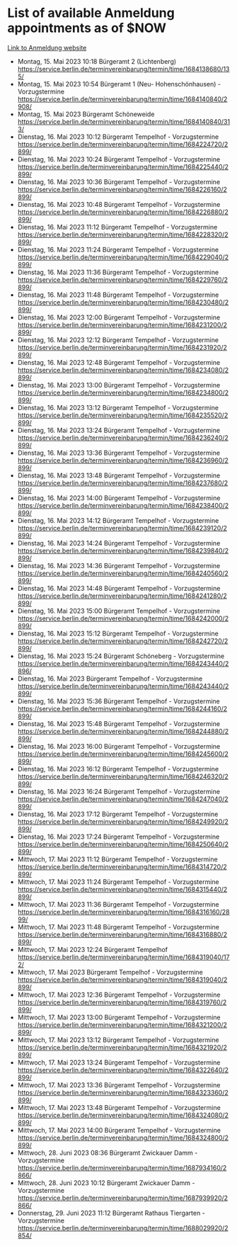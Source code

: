 # List of available Anmeldung appointments as of $NOW
[Link to Anmeldung website](https://service.berlin.de/terminvereinbarung/termin/tag.php?termin=1&anliegen[]=120686&dienstleisterlist=122210,122217,327316,122219,327312,122227,327314,122231,327346,122243,327348,122254,122252,329742,122260,329745,122262,329748,122271,327278,122273,327274,122277,327276,330436,122280,327294,122282,327290,122284,327292,122291,327270,122285,327266,122286,327264,122296,327268,150230,329760,122297,327286,122294,327284,122312,329763,122314,329775,122304,327330,122311,327334,122309,327332,317869,122281,327352,122279,329772,122283,122276,327324,122274,327326,122267,329766,122246,327318,122251,327320,122257,327322,122208,327298,122226,327300&herkunft=http%3A%2F%2Fservice.berlin.de%2Fdienstleistung%2F120686%2F)
- Montag, 15. Mai 2023 10:18 Bürgeramt 2 (Lichtenberg) https://service.berlin.de/terminvereinbarung/termin/time/1684138680/135/
- Montag, 15. Mai 2023 10:54 Bürgeramt 1 (Neu- Hohenschönhausen) - Vorzugstermine https://service.berlin.de/terminvereinbarung/termin/time/1684140840/2908/
- Montag, 15. Mai 2023  Bürgeramt Schöneweide https://service.berlin.de/terminvereinbarung/termin/time/1684140840/313/
- Dienstag, 16. Mai 2023 10:12 Bürgeramt Tempelhof - Vorzugstermine https://service.berlin.de/terminvereinbarung/termin/time/1684224720/2899/
- Dienstag, 16. Mai 2023 10:24 Bürgeramt Tempelhof - Vorzugstermine https://service.berlin.de/terminvereinbarung/termin/time/1684225440/2899/
- Dienstag, 16. Mai 2023 10:36 Bürgeramt Tempelhof - Vorzugstermine https://service.berlin.de/terminvereinbarung/termin/time/1684226160/2899/
- Dienstag, 16. Mai 2023 10:48 Bürgeramt Tempelhof - Vorzugstermine https://service.berlin.de/terminvereinbarung/termin/time/1684226880/2899/
- Dienstag, 16. Mai 2023 11:12 Bürgeramt Tempelhof - Vorzugstermine https://service.berlin.de/terminvereinbarung/termin/time/1684228320/2899/
- Dienstag, 16. Mai 2023 11:24 Bürgeramt Tempelhof - Vorzugstermine https://service.berlin.de/terminvereinbarung/termin/time/1684229040/2899/
- Dienstag, 16. Mai 2023 11:36 Bürgeramt Tempelhof - Vorzugstermine https://service.berlin.de/terminvereinbarung/termin/time/1684229760/2899/
- Dienstag, 16. Mai 2023 11:48 Bürgeramt Tempelhof - Vorzugstermine https://service.berlin.de/terminvereinbarung/termin/time/1684230480/2899/
- Dienstag, 16. Mai 2023 12:00 Bürgeramt Tempelhof - Vorzugstermine https://service.berlin.de/terminvereinbarung/termin/time/1684231200/2899/
- Dienstag, 16. Mai 2023 12:12 Bürgeramt Tempelhof - Vorzugstermine https://service.berlin.de/terminvereinbarung/termin/time/1684231920/2899/
- Dienstag, 16. Mai 2023 12:48 Bürgeramt Tempelhof - Vorzugstermine https://service.berlin.de/terminvereinbarung/termin/time/1684234080/2899/
- Dienstag, 16. Mai 2023 13:00 Bürgeramt Tempelhof - Vorzugstermine https://service.berlin.de/terminvereinbarung/termin/time/1684234800/2899/
- Dienstag, 16. Mai 2023 13:12 Bürgeramt Tempelhof - Vorzugstermine https://service.berlin.de/terminvereinbarung/termin/time/1684235520/2899/
- Dienstag, 16. Mai 2023 13:24 Bürgeramt Tempelhof - Vorzugstermine https://service.berlin.de/terminvereinbarung/termin/time/1684236240/2899/
- Dienstag, 16. Mai 2023 13:36 Bürgeramt Tempelhof - Vorzugstermine https://service.berlin.de/terminvereinbarung/termin/time/1684236960/2899/
- Dienstag, 16. Mai 2023 13:48 Bürgeramt Tempelhof - Vorzugstermine https://service.berlin.de/terminvereinbarung/termin/time/1684237680/2899/
- Dienstag, 16. Mai 2023 14:00 Bürgeramt Tempelhof - Vorzugstermine https://service.berlin.de/terminvereinbarung/termin/time/1684238400/2899/
- Dienstag, 16. Mai 2023 14:12 Bürgeramt Tempelhof - Vorzugstermine https://service.berlin.de/terminvereinbarung/termin/time/1684239120/2899/
- Dienstag, 16. Mai 2023 14:24 Bürgeramt Tempelhof - Vorzugstermine https://service.berlin.de/terminvereinbarung/termin/time/1684239840/2899/
- Dienstag, 16. Mai 2023 14:36 Bürgeramt Tempelhof - Vorzugstermine https://service.berlin.de/terminvereinbarung/termin/time/1684240560/2899/
- Dienstag, 16. Mai 2023 14:48 Bürgeramt Tempelhof - Vorzugstermine https://service.berlin.de/terminvereinbarung/termin/time/1684241280/2899/
- Dienstag, 16. Mai 2023 15:00 Bürgeramt Tempelhof - Vorzugstermine https://service.berlin.de/terminvereinbarung/termin/time/1684242000/2899/
- Dienstag, 16. Mai 2023 15:12 Bürgeramt Tempelhof - Vorzugstermine https://service.berlin.de/terminvereinbarung/termin/time/1684242720/2899/
- Dienstag, 16. Mai 2023 15:24 Bürgeramt Schöneberg - Vorzugstermine https://service.berlin.de/terminvereinbarung/termin/time/1684243440/2896/
- Dienstag, 16. Mai 2023  Bürgeramt Tempelhof - Vorzugstermine https://service.berlin.de/terminvereinbarung/termin/time/1684243440/2899/
- Dienstag, 16. Mai 2023 15:36 Bürgeramt Tempelhof - Vorzugstermine https://service.berlin.de/terminvereinbarung/termin/time/1684244160/2899/
- Dienstag, 16. Mai 2023 15:48 Bürgeramt Tempelhof - Vorzugstermine https://service.berlin.de/terminvereinbarung/termin/time/1684244880/2899/
- Dienstag, 16. Mai 2023 16:00 Bürgeramt Tempelhof - Vorzugstermine https://service.berlin.de/terminvereinbarung/termin/time/1684245600/2899/
- Dienstag, 16. Mai 2023 16:12 Bürgeramt Tempelhof - Vorzugstermine https://service.berlin.de/terminvereinbarung/termin/time/1684246320/2899/
- Dienstag, 16. Mai 2023 16:24 Bürgeramt Tempelhof - Vorzugstermine https://service.berlin.de/terminvereinbarung/termin/time/1684247040/2899/
- Dienstag, 16. Mai 2023 17:12 Bürgeramt Tempelhof - Vorzugstermine https://service.berlin.de/terminvereinbarung/termin/time/1684249920/2899/
- Dienstag, 16. Mai 2023 17:24 Bürgeramt Tempelhof - Vorzugstermine https://service.berlin.de/terminvereinbarung/termin/time/1684250640/2899/
- Mittwoch, 17. Mai 2023 11:12 Bürgeramt Tempelhof - Vorzugstermine https://service.berlin.de/terminvereinbarung/termin/time/1684314720/2899/
- Mittwoch, 17. Mai 2023 11:24 Bürgeramt Tempelhof - Vorzugstermine https://service.berlin.de/terminvereinbarung/termin/time/1684315440/2899/
- Mittwoch, 17. Mai 2023 11:36 Bürgeramt Tempelhof - Vorzugstermine https://service.berlin.de/terminvereinbarung/termin/time/1684316160/2899/
- Mittwoch, 17. Mai 2023 11:48 Bürgeramt Tempelhof - Vorzugstermine https://service.berlin.de/terminvereinbarung/termin/time/1684316880/2899/
- Mittwoch, 17. Mai 2023 12:24 Bürgeramt Tempelhof https://service.berlin.de/terminvereinbarung/termin/time/1684319040/172/
- Mittwoch, 17. Mai 2023  Bürgeramt Tempelhof - Vorzugstermine https://service.berlin.de/terminvereinbarung/termin/time/1684319040/2899/
- Mittwoch, 17. Mai 2023 12:36 Bürgeramt Tempelhof - Vorzugstermine https://service.berlin.de/terminvereinbarung/termin/time/1684319760/2899/
- Mittwoch, 17. Mai 2023 13:00 Bürgeramt Tempelhof - Vorzugstermine https://service.berlin.de/terminvereinbarung/termin/time/1684321200/2899/
- Mittwoch, 17. Mai 2023 13:12 Bürgeramt Tempelhof - Vorzugstermine https://service.berlin.de/terminvereinbarung/termin/time/1684321920/2899/
- Mittwoch, 17. Mai 2023 13:24 Bürgeramt Tempelhof - Vorzugstermine https://service.berlin.de/terminvereinbarung/termin/time/1684322640/2899/
- Mittwoch, 17. Mai 2023 13:36 Bürgeramt Tempelhof - Vorzugstermine https://service.berlin.de/terminvereinbarung/termin/time/1684323360/2899/
- Mittwoch, 17. Mai 2023 13:48 Bürgeramt Tempelhof - Vorzugstermine https://service.berlin.de/terminvereinbarung/termin/time/1684324080/2899/
- Mittwoch, 17. Mai 2023 14:00 Bürgeramt Tempelhof - Vorzugstermine https://service.berlin.de/terminvereinbarung/termin/time/1684324800/2899/
- Mittwoch, 28. Juni 2023 08:36 Bürgeramt Zwickauer Damm - Vorzugstermine https://service.berlin.de/terminvereinbarung/termin/time/1687934160/2866/
- Mittwoch, 28. Juni 2023 10:12 Bürgeramt Zwickauer Damm - Vorzugstermine https://service.berlin.de/terminvereinbarung/termin/time/1687939920/2866/
- Donnerstag, 29. Juni 2023 11:12 Bürgeramt Rathaus Tiergarten - Vorzugstermine https://service.berlin.de/terminvereinbarung/termin/time/1688029920/2854/
